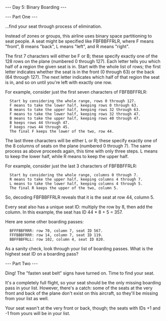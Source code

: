 --- Day 5: Binary Boarding ---

--- Part One ---

...find your seat through process of elimination.

Instead of zones or groups, this airline uses binary space partitioning to seat people. A seat might be specified like FBFBBFFRLR, where F means "front", B means "back", L means "left", and R means "right".

The first 7 characters will either be F or B; these specify exactly one of the 128 rows on the plane (numbered 0 through 127). Each letter tells you which half of a region the given seat is in. Start with the whole list of rows; the first letter indicates whether the seat is in the front (0 through 63) or the back (64 through 127). The next letter indicates which half of that region the seat is in, and so on until you're left with exactly one row.

For example, consider just the first seven characters of FBFBBFFRLR:
```
  Start by considering the whole range, rows 0 through 127.
  F means to take the lower half, keeping rows 0 through 63.
  B means to take the upper half, keeping rows 32 through 63.
  F means to take the lower half, keeping rows 32 through 47.
  B means to take the upper half, keeping rows 40 through 47.
  B keeps rows 44 through 47.
  F keeps rows 44 through 45.
  The final F keeps the lower of the two, row 44.
```
The last three characters will be either L or R; these specify exactly one of the 8 columns of seats on the plane (numbered 0 through 7). The same process as above proceeds again, this time with only three steps. L means to keep the lower half, while R means to keep the upper half.

For example, consider just the last 3 characters of FBFBBFFRLR:
```
  Start by considering the whole range, columns 0 through 7.
  R means to take the upper half, keeping columns 4 through 7.
  L means to take the lower half, keeping columns 4 through 5.
  The final R keeps the upper of the two, column 5.
```
So, decoding FBFBBFFRLR reveals that it is the seat at row 44, column 5.

Every seat also has a unique seat ID: multiply the row by 8, then add the column. In this example, the seat has ID 44 * 8 + 5 = 357.

Here are some other boarding passes:
```
  BFFFBBFRRR: row 70, column 7, seat ID 567.
  FFFBBBFRRR: row 14, column 7, seat ID 119.
  BBFFBBFRLL: row 102, column 4, seat ID 820.
```
As a sanity check, look through your list of boarding passes. What is the highest seat ID on a boarding pass?

--- Part Two ---

Ding! The "fasten seat belt" signs have turned on. Time to find your seat.

It's a completely full flight, so your seat should be the only missing boarding pass in your list. However, there's a catch: some of the seats at the very front and back of the plane don't exist on this aircraft, so they'll be missing from your list as well.

Your seat wasn't at the very front or back, though; the seats with IDs +1 and -1 from yours will be in your list.
